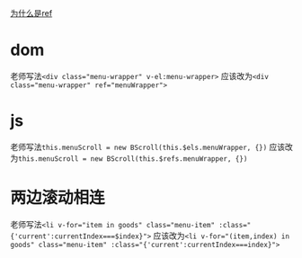 [为什么是ref](http://blog.csdn.net/jackxiaochen/article/details/78034658)
# dom
老师写法`<div class="menu-wrapper" v-el:menu-wrapper>`
应该改为`<div class="menu-wrapper" ref="menuWrapper">`

# js
老师写法`this.menuScroll = new BScroll(this.$els.menuWrapper, {})`
应该改为`this.menuScroll = new BScroll(this.$refs.menuWrapper, {})`

# 两边滚动相连
老师写法`<li v-for="item in goods" class="menu-item"
            :class="{'current':currentIndex===$index}">`
应该改为`<li v-for="(item,index) in goods" class="menu-item"
            :class="{'current':currentIndex===index}">`